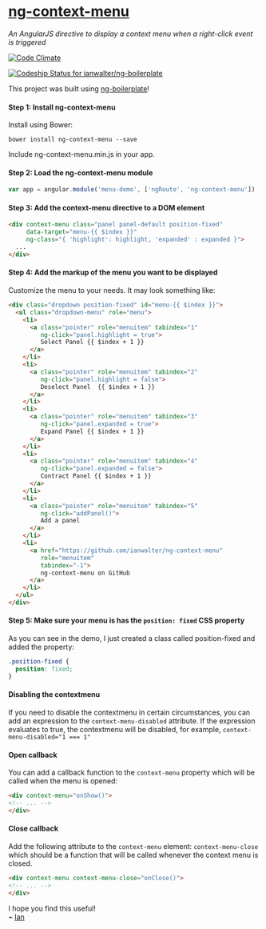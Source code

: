 # [ng-context-menu](http://ianwalter.github.io/ng-context-menu/)
*An AngularJS directive to display a context menu when a right-click event is triggered*

[![Code Climate](https://codeclimate.com/github/ianwalter/ng-context-menu.png)](https://codeclimate.com/github/ianwalter/ng-context-menu)

[ ![Codeship Status for ianwalter/ng-boilerplate](https://www.codeship.io/projects/0c2504d0-1b2a-0132-844a-4292efa71b6f/status)](https://www.codeship.io/projects/31717)

This project was built using [ng-boilerplate](https://github.com/ianwalter/ng-boilerplate)!

#### Step 1: Install ng-context-menu

Install using Bower:

```
bower install ng-context-menu --save
```

Include ng-context-menu.min.js in your app.

#### Step 2: Load the ng-context-menu module

```javascript
var app = angular.module('menu-demo', ['ngRoute', 'ng-context-menu'])
```

#### Step 3: Add the context-menu directive to a DOM element

```html
<div context-menu class="panel panel-default position-fixed"
     data-target="menu-{{ $index }}"
     ng-class="{ 'highlight': highlight, 'expanded' : expanded }">
  ...
</div>
```
#### Step 4: Add the markup of the menu you want to be displayed

Customize the menu to your needs. It may look something like:

```html
<div class="dropdown position-fixed" id="menu-{{ $index }}">
  <ul class="dropdown-menu" role="menu">
    <li>
      <a class="pointer" role="menuitem" tabindex="1"
         ng-click="panel.highlight = true">
         Select Panel {{ $index + 1 }}
      </a>
    </li>
    <li>
      <a class="pointer" role="menuitem" tabindex="2"
         ng-click="panel.highlight = false">
         Deselect Panel  {{ $index + 1 }}
      </a>
    </li>
    <li>
      <a class="pointer" role="menuitem" tabindex="3"
         ng-click="panel.expanded = true">
         Expand Panel {{ $index + 1 }}
      </a>
    </li>
    <li>
      <a class="pointer" role="menuitem" tabindex="4"
         ng-click="panel.expanded = false">
         Contract Panel {{ $index + 1 }}
      </a>
    </li>
    <li>
      <a class="pointer" role="menuitem" tabindex="5"
         ng-click="addPanel()">
         Add a panel
      </a>
    </li>
    <li>
      <a href="https://github.com/ianwalter/ng-context-menu"
         role="menuitem"
         tabindex="-1">
         ng-context-menu on GitHub
      </a>
    </li>
  </ul>
</div>
```

#### Step 5: Make sure your menu is has the ```position: fixed``` CSS property

As you can see in the demo, I just created a class called position-fixed and added the property:

```css
.position-fixed {
  position: fixed;
}
```

#### Disabling the contextmenu

If you need to disable the contextmenu in certain circumstances, you can add an expression to the
 ```context-menu-disabled``` attribute. If the expression evaluates to true, the contextmenu will be
 disabled, for example, ```context-menu-disabled="1 === 1"```

#### Open callback

You can add a callback function to the `context-menu` property which will be 
called when the menu is opened:

```html
<div context-menu="onShow()">
<!-- ... -->
</div>
```

#### Close callback

Add the following attribute to the `context-menu` element: `context-menu-close` which should be a function
that will be called whenever the context menu is closed.

```html
<div context-menu context-menu-close="onClose()">
<!-- ... -->
</div>
```

I hope you find this useful!  
⌁ [Ian](http://ianvonwalter.com)
